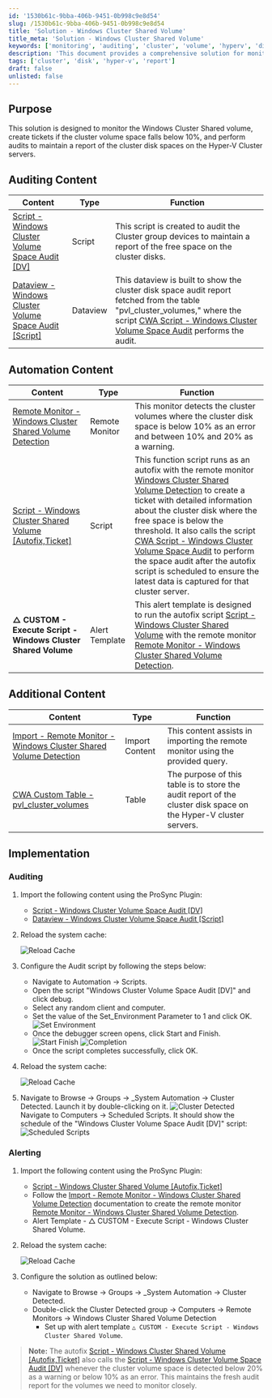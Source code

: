 ```yaml
---
id: '1530b61c-9bba-406b-9451-0b998c9e8d54'
slug: /1530b61c-9bba-406b-9451-0b998c9e8d54
title: 'Solution - Windows Cluster Shared Volume'
title_meta: 'Solution - Windows Cluster Shared Volume'
keywords: ['monitoring', 'auditing', 'cluster', 'volume', 'hyperv', 'disk', 'space', 'alert', 'ticket']
description: 'This document provides a comprehensive solution for monitoring Windows Cluster Shared volumes, creating tickets when space falls below 10%, and auditing to maintain a report of cluster disk spaces on Hyper-V Cluster servers. It includes details on scripts, remote monitors, and implementation steps for effective management.'
tags: ['cluster', 'disk', 'hyper-v', 'report']
draft: false
unlisted: false
---
```


## Purpose

This solution is designed to monitor the Windows Cluster Shared volume, create tickets if the cluster volume space falls below 10%, and perform audits to maintain a report of the cluster disk spaces on the Hyper-V Cluster servers.

## Auditing Content

| Content                                                                 | Type     | Function                                                                                                           |
|-------------------------------------------------------------------------|----------|--------------------------------------------------------------------------------------------------------------------|
| [Script - Windows Cluster Volume Space Audit [DV]](<../cwa/scripts/Windows Cluster Volume Space Audit DV.md>) | Script   | This script is created to audit the Cluster group devices to maintain a report of the free space on the cluster disks. |
| [Dataview - Windows Cluster Volume Space Audit [Script]](<../cwa/dataviews/Windows Cluster Volume Space Audit.md>) | Dataview | This dataview is built to show the cluster disk space audit report fetched from the table "pvl_cluster_volumes," where the script [CWA Script - Windows Cluster Volume Space Audit](<../cwa/scripts/Windows Cluster Volume Space Audit DV.md>) performs the audit. |

## Automation Content

| Content                                                                 | Type          | Function                                                                                                           |
|-------------------------------------------------------------------------|---------------|--------------------------------------------------------------------------------------------------------------------|
| [Remote Monitor - Windows Cluster Shared Volume Detection](<../cwa/monitors/Windows Cluster Shared Volume Detection.md>) | Remote Monitor | This monitor detects the cluster volumes where the cluster disk space is below 10% as an error and between 10% and 20% as a warning. |
| [Script - Windows Cluster Shared Volume [Autofix,Ticket]](<../cwa/scripts/Windows Cluster Shared Volume Autofix,Ticket.md>) | Script        | This function script runs as an autofix with the remote monitor [Windows Cluster Shared Volume Detection](<../cwa/monitors/Windows Cluster Shared Volume Detection.md>) to create a ticket with detailed information about the cluster disk where the free space is below the threshold. It also calls the script [CWA Script - Windows Cluster Volume Space Audit](<../cwa/scripts/Windows Cluster Volume Space Audit DV.md>) to perform the space audit after the autofix script is scheduled to ensure the latest data is captured for that cluster server. |
| **△ CUSTOM - Execute Script - Windows Cluster Shared Volume**           | Alert Template | This alert template is designed to run the autofix script [Script - Windows Cluster Shared Volume](<../cwa/scripts/Windows Cluster Shared Volume Autofix,Ticket.md>) with the remote monitor [Remote Monitor - Windows Cluster Shared Volume Detection](<../cwa/monitors/Windows Cluster Shared Volume Detection.md>). |
 
## Additional Content

| Content                                                                 | Type          | Function                                                                                                           |
|-------------------------------------------------------------------------|---------------|--------------------------------------------------------------------------------------------------------------------|
| [Import - Remote Monitor - Windows Cluster Shared Volume Detection](<../cwa/monitors/Import-Remote-Monitor-Windows-Cluster-Shared-Volume-Detection.md>) | Import Content | This content assists in importing the remote monitor using the provided query.                                    |
| [CWA Custom Table - pvl_cluster_volumes](<../cwa/tables/pvl_cluster_volumes.md>) | Table         | The purpose of this table is to store the audit report of the cluster disk space on the Hyper-V cluster servers.   |

## Implementation

### Auditing

1. Import the following content using the ProSync Plugin:
   - [Script - Windows Cluster Volume Space Audit [DV]](<../cwa/scripts/Windows Cluster Volume Space Audit DV.md>)
   - [Dataview - Windows Cluster Volume Space Audit [Script]](<../cwa/dataviews/Windows Cluster Volume Space Audit.md>)

2. Reload the system cache:

   ![Reload Cache](../../static/img/Solution---Windows-Cluster-Shared-Volume/image_1.png)

3. Configure the Audit script by following the steps below:
   - Navigate to Automation -> Scripts.
   - Open the script "Windows Cluster Volume Space Audit [DV]" and click debug.
   - Select any random client and computer.
   - Set the value of the Set_Environment Parameter to 1 and click OK.
   ![Set Environment](../../static/img/Solution---Windows-Cluster-Shared-Volume/image_2.png)
   - Once the debugger screen opens, click Start and Finish.
   ![Start Finish](../../static/img/Solution---Windows-Cluster-Shared-Volume/image_3.png)
   ![Completion](../../static/img/Solution---Windows-Cluster-Shared-Volume/image_4.png)
   - Once the script completes successfully, click OK.

4. Reload the system cache:

   ![Reload Cache](../../static/img/Solution---Windows-Cluster-Shared-Volume/image_1.png)

5. Navigate to Browse -> Groups -> _System Automation -> Cluster Detected. Launch it by double-clicking on it.
   ![Cluster Detected](../../static/img/Solution---Windows-Cluster-Shared-Volume/image_5.png)
   Navigate to Computers -> Scheduled Scripts.
   It should show the schedule of the "Windows Cluster Volume Space Audit [DV]" script:
   ![Scheduled Scripts](../../static/img/Solution---Windows-Cluster-Shared-Volume/image_6.png)

### Alerting

1. Import the following content using the ProSync Plugin:
   - [Script - Windows Cluster Shared Volume [Autofix,Ticket]](<../cwa/scripts/Windows Cluster Shared Volume Autofix,Ticket.md>)
   - Follow the [Import - Remote Monitor - Windows Cluster Shared Volume Detection](<../cwa/monitors/Import-Remote-Monitor-Windows-Cluster-Shared-Volume-Detection.md>) documentation to create the remote monitor [Remote Monitor - Windows Cluster Shared Volume Detection](<../cwa/monitors/Windows Cluster Shared Volume Detection.md>).
   - Alert Template - △ CUSTOM - Execute Script - Windows Cluster Shared Volume.

2. Reload the system cache:

   ![Reload Cache](../../static/img/Solution---Windows-Cluster-Shared-Volume/image_1.png)

3. Configure the solution as outlined below:
   - Navigate to Browse -> Groups -> _System Automation -> Cluster Detected.
   - Double-click the Cluster Detected group -> Computers -> Remote Monitors -> Windows Cluster Shared Volume Detection
     - Set up with alert template `△ CUSTOM - Execute Script - Windows Cluster Shared Volume`.

> **Note:** The autofix [Script - Windows Cluster Shared Volume [Autofix,Ticket]](<../cwa/scripts/Windows Cluster Shared Volume Autofix,Ticket.md>) also calls the [Script - Windows Cluster Volume Space Audit [DV]](<../cwa/scripts/Windows Cluster Volume Space Audit DV.md>) whenever the cluster volume space is detected below 20% as a warning or below 10% as an error. This maintains the fresh audit report for the volumes we need to monitor closely.